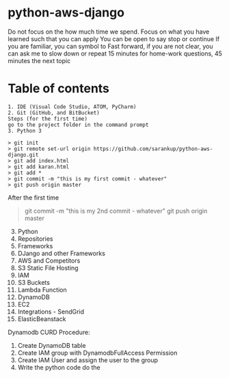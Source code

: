 # python-aws-django

Do not focus on the how much time we spend. Focus on what you have learned such that you can apply
You can be open to say stop or continue
If you are familiar, you can symbol to Fast forward, if you are not clear, you can ask me to slow down or repeat
15 minutes for home-work questions, 45 minutes the next topic

# Table of contents

```
1. IDE (Visual Code Studio, ATOM, PyCharm)
2. Git (GitHub, and BitBucket)
Steps (for the first time)
go to the project folder in the command prompt
3. Python 3
```

```
> git init
> git remote set-url origin https://github.com/sarankup/python-aws-django.git
> git add index.html
> git add karan.html
> git add *
> git commit -m "this is my first commit - whatever"
> git push origin master
```

After the first time
> git commit -m "this is my 2nd commit - whatever"
> git push origin master

3. Python
4. Repositories
4. Frameworks
4. DJango and other Frameworks
5. AWS and Competitors
6. S3 Static File Hosting
3. IAM
2. S3 Buckets
3. Lambda Function
4. DynamoDB
5. EC2
7. Integrations - SendGrid
6. ElasticBeanstack


Dynamodb CURD Procedure:
1. Create DynamoDB table
2. Create IAM group with DynamodbFullAccess Permission
3. Create IAM User and assign the user to the group
4. Write the python code do the 




